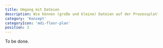 ```yaml
---
title: Umgang mit Dateien
description: Wie können (große und kleine) Dateien auf der Prozessplattform verwaltet werden?
category: 'Konzept'
categoryIcon: 'mdi-floor-plan'
position: 3
---
```


To be done.

